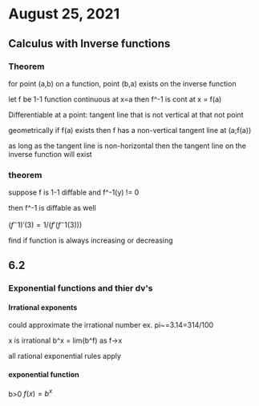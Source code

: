 # August 25, 2021

## Calculus with Inverse functions

### Theorem

for point (a,b) on a function, point (b,a) exists on the inverse function

let f be 1-1 function
continuous at x=a
then f^-1 is cont at x = f(a)

Differentiable at a point: tangent line that is not vertical at that not point

geometrically if f(a) exists then f has a non-vertical tangent line at (a;f(a))

as long as the tangent line is non-horizontal then the tangent line on the inverse function will exist

### theorem

suppose f is 1-1 diffable and f^-1(y) != 0

then f^-1 is diffable as well

$(f^-1)'(3) = 1/(f'(f^-1(3)))$

find if function is always increasing or decreasing

## 6.2

### Exponential functions and thier dv's

#### Irrational exponents

could approximate the irrational number
ex. pi~=3.14=314/100

x is irrational
b^x = lim(b^f) as f->x

all rational exponential rules apply

#### exponential function

b>0
$f(x)=b^x$
